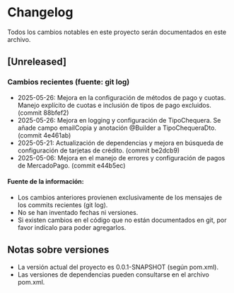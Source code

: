 # Changelog

Todos los cambios notables en este proyecto serán documentados en este archivo.

## [Unreleased]

### Cambios recientes (fuente: git log)

- 2025-05-26: Mejora en la configuración de métodos de pago y cuotas. Manejo explícito de cuotas e inclusión de tipos de pago excluidos. (commit 88bfef2)
- 2025-05-26: Mejora en logging y configuración de TipoChequera. Se añade campo emailCopia y anotación @Builder a TipoChequeraDto. (commit 4e461ab)
- 2025-05-21: Actualización de dependencias y mejora en búsqueda de configuración de tarjetas de crédito. (commit be2dcb9)
- 2025-05-06: Mejora en el manejo de errores y configuración de pagos de MercadoPago. (commit e44b5ec)

#### Fuente de la información:
- Los cambios anteriores provienen exclusivamente de los mensajes de los commits recientes (git log).
- No se han inventado fechas ni versiones.
- Si existen cambios en el código que no están documentados en git, por favor indícalo para poder agregarlos.

## Notas sobre versiones

- La versión actual del proyecto es 0.0.1-SNAPSHOT (según pom.xml).
- Las versiones de dependencias pueden consultarse en el archivo pom.xml.